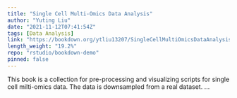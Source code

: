 ```yaml
---
title: "Single Cell Multi-Omics Data Analysis"
author: "Yuting Liu"
date: "2021-11-12T07:41:54Z"
tags: [Data Analysis]
link: "https://bookdown.org/ytliu13207/SingleCellMultiOmicsDataAnalysis/"
length_weight: "19.2%"
repo: "rstudio/bookdown-demo"
pinned: false
---
```


This book is a collection for pre-processing and visualizing scripts for single cell milti-omics data. The data is downsampled from a real dataset. ...
